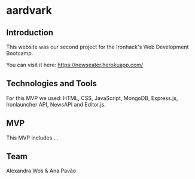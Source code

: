# aardvark

## Introduction

This website was our second project for the Ironhack's Web Development Bootcamp.

You can visit it here: https://newseater.herokuapp.com/

## Technologies and Tools

For this MVP we used: HTML, CSS, JavaScript, MongoDB, Express.js, Ironlauncher API, NewsAPI and Editor.js.

## MVP

This MVP includes ...

## Team 

Alexandra Wos & Ana Pavão

